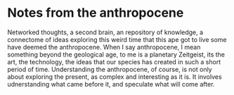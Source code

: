 # Notes from the anthropocene

Networked thoughts, a second brain, an repository of knowledge, a connectome of ideas exploring this weird time that this ape got to live some have deemed the anthropocene. When I say anthropocene, I mean something beyond the geological age, to me is a planetary Zeitgeist, its the art, the technology, the ideas that our species has created in such a short period of time. Understanding the anthropocene, of course, is not only about exploring the present, as complex and interesting as it is. It involves udnerstanding what came before it, and speculate what will come after.

